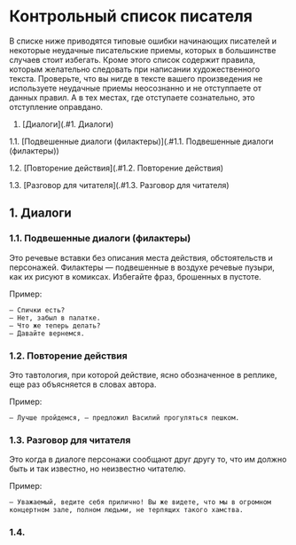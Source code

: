 # Контрольный список писателя

В списке ниже приводятся типовые ошибки начинающих писателей и некоторые неудачные писательские приемы, которых в большинстве случаев стоит избегать. Кроме этого список содержит правила, которым желательно следовать при написании художественного текста. Проверьте, что вы нигде в тексте вашего произведения не используете неудачные приемы неосознанно и не отступпаете от данных правил. А в тех местах, где отступаете сознательно, это отступление оправдано.

1. [Диалоги](.#1. Диалоги)

  1.1. [Подвешенные диалоги (филактеры)](.#1.1. Подвешенные диалоги (филактеры))

  1.2. [Повторение действия](.#1.2. Повторение действия)
  
  1.3. [Разговор для читателя](.#1.3. Разговор для читателя)


## 1. Диалоги

### 1.1. Подвешенные диалоги (филактеры)

Это речевые вставки без описания места действия, обстоятельств и персонажей. Филактеры — подвешенные в воздухе речевые пузыри, как их рисуют в комиксах. Избегайте фраз, брошенных в пустоте.

Пример:

    — Спички есть?
    — Нет, забыл в палатке.
    — Что же теперь делать?
    — Давайте вернемся.

### 1.2. Повторение действия

Это тавтология, при которой действие, ясно обозначенное в реплике, еще раз объясняется в словах автора.

Пример:

    — Лучше пройдемся, — предложил Василий прогуляться пешком.

### 1.3. Разговор для читателя

Это когда в диалоге персонажи сообщают друг другу то, что им должно быть и так известно, но неизвестно читателю.

Пример:

    — Уважаемый, ведите себя прилично! Вы же видете, что мы в огромном концертном зале, полном людьми, не терпящих такого хамства.

### 1.4. 

